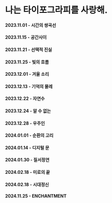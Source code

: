# 나는 타이포그라피를 사랑해.

#### 2023.11.01 - 시간의 쌍곡선
#### 2023.11.15 - 공간사이
#### 2023.11.21 - 선택적 진실
#### 2023.11.25 - 빛의 흐름
#### 2023.12.01 - 겨울 소리
#### 2023.12.13 - 기억의 물레
#### 2023.12.22 - 자연수
#### 2023.12.24 - 알 수 없는
#### 2023.12.28 - 우주인
#### 2024.01.01 - 순환의 고리
#### 2024.01.14 - 디지털 문
#### 2024.01.30 - 질서정연
#### 2024.02.18 - 미로의 끝
#### 2024.02.18 - 시대정신
#### 2024.11.25 - ENCHANTMENT
